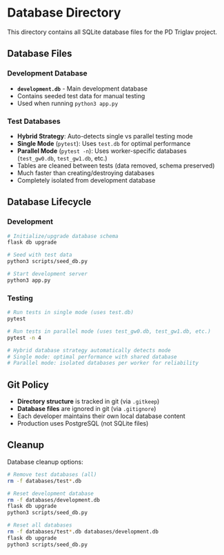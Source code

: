 # Database Directory

This directory contains all SQLite database files for the PD Triglav project.

## Database Files

### Development Database
- **`development.db`** - Main development database
- Contains seeded test data for manual testing
- Used when running `python3 app.py`

### Test Databases
- **Hybrid Strategy**: Auto-detects single vs parallel testing mode
- **Single Mode** (`pytest`): Uses `test.db` for optimal performance
- **Parallel Mode** (`pytest -n`): Uses worker-specific databases (`test_gw0.db`, `test_gw1.db`, etc.)
- Tables are cleaned between tests (data removed, schema preserved)
- Much faster than creating/destroying databases
- Completely isolated from development database

## Database Lifecycle

### Development
```bash
# Initialize/upgrade database schema
flask db upgrade

# Seed with test data
python3 scripts/seed_db.py

# Start development server
python3 app.py
```

### Testing
```bash
# Run tests in single mode (uses test.db)
pytest

# Run tests in parallel mode (uses test_gw0.db, test_gw1.db, etc.)
pytest -n 4

# Hybrid database strategy automatically detects mode
# Single mode: optimal performance with shared database
# Parallel mode: isolated databases per worker for reliability
```

## Git Policy

- **Directory structure** is tracked in git (via `.gitkeep`)
- **Database files** are ignored in git (via `.gitignore`)
- Each developer maintains their own local database content
- Production uses PostgreSQL (not SQLite files)

## Cleanup

Database cleanup options:
```bash
# Remove test databases (all)
rm -f databases/test*.db

# Reset development database
rm -f databases/development.db
flask db upgrade
python3 scripts/seed_db.py

# Reset all databases
rm -f databases/test*.db databases/development.db
flask db upgrade
python3 scripts/seed_db.py
```